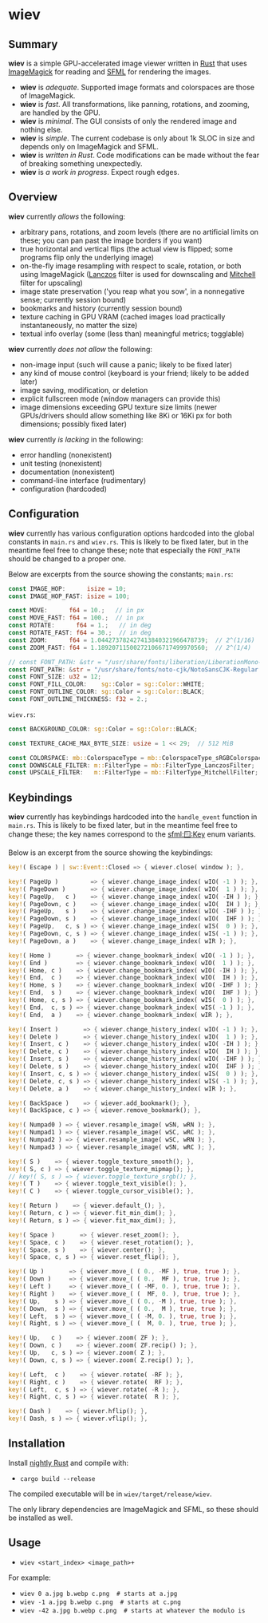 # wiev

## Summary

**wiev** is a simple GPU-accelerated image viewer written in [Rust] that uses [ImageMagick] for reading and [SFML] for rendering the images.

- **wiev** is _adequate_. Supported image formats and colorspaces are those of ImageMagick.
- **wiev** is _fast_. All transformations, like panning, rotations, and zooming, are handled by the GPU.
- **wiev** is _minimal_. The GUI consists of only the rendered image and nothing else.
- **wiev** is _simple_. The current codebase is only about 1k SLOC in size and depends only on ImageMagick and SFML.
- **wiev** is _written in Rust_. Code modifications can be made without the fear of breaking something unexpectedly.
- **wiev** is _a work in progress_. Expect rough edges.


## Overview

**wiev** currently _allows_ the following:
- arbitrary pans, rotations, and zoom levels (there are no artificial limits on these; you can pan past the image borders if you want)
- true horizontal and vertical flips (the actual view is flipped; some programs flip only the underlying image)
- on-the-fly image resampling with respect to scale, rotation, or both using ImageMagick ([Lanczos] filter is used for downscaling and [Mitchell] filter for upscaling)
- image state preservation ('you reap what you sow', in a nonnegative sense; currently session bound)
- bookmarks and history (currently session bound)
- texture caching in GPU VRAM (cached images load practically instantaneously, no matter the size)
- textual info overlay (some (less than) meaningful metrics; togglable)

**wiev** currently _does not allow_ the following:
- non-image input (such will cause a panic; likely to be fixed later)
- any kind of mouse control (keyboard is your friend; likely to be added later)
- image saving, modification, or deletion
- explicit fullscreen mode (window managers can provide this)
- image dimensions exceeding GPU texture size limits (newer GPUs/drivers should allow something like 8Ki or 16Ki px for both dimensions; possibly fixed later)

**wiev** currently _is lacking_ in the following:
- error handling (nonexistent)
- unit testing (nonexistent)
- documentation (nonexistent)
- command-line interface (rudimentary)
- configuration (hardcoded)


## Configuration

**wiev** currently has various configuration options hardcoded into the global constants in `main.rs` and `wiev.rs`. This is likely to be fixed later, but in the meantime feel free to change these; note that especially the `FONT_PATH` should be changed to a proper one.

Below are excerpts from the source showing the constants; `main.rs`:
```rust
const IMAGE_HOP:      isize = 10;
const IMAGE_HOP_FAST: isize = 100;

const MOVE:      f64 = 10.;   // in px
const MOVE_FAST: f64 = 100.;  // in px
const ROTATE:      f64 = 1.;   // in deg
const ROTATE_FAST: f64 = 30.;  // in deg
const ZOOM:      f64 = 1.044273782427413840321966478739;  // 2^(1/16)
const ZOOM_FAST: f64 = 1.189207115002721066717499970560;  // 2^(1/4)

// const FONT_PATH: &str = "/usr/share/fonts/liberation/LiberationMono-Regular.ttf";
const FONT_PATH: &str = "/usr/share/fonts/noto-cjk/NotoSansCJK-Regular.ttc";
const FONT_SIZE: u32 = 12;
const FONT_FILL_COLOR:    sg::Color = sg::Color::WHITE;
const FONT_OUTLINE_COLOR: sg::Color = sg::Color::BLACK;
const FONT_OUTLINE_THICKNESS: f32 = 2.;
```
`wiev.rs`:
```rust
const BACKGROUND_COLOR: sg::Color = sg::Color::BLACK;

const TEXTURE_CACHE_MAX_BYTE_SIZE: usize = 1 << 29;  // 512 MiB

const COLORSPACE: mb::ColorspaceType = mb::ColorspaceType_sRGBColorspace;
const DOWNSCALE_FILTER: m::FilterType = mb::FilterType_LanczosFilter;
const UPSCALE_FILTER:   m::FilterType = mb::FilterType_MitchellFilter;
```


## Keybindings

**wiev** currently has keybindings hardcoded into the `handle_event` function in `main.rs`. This is likely to be fixed later, but in the meantime feel free to change these; the key names correspond to the [sfml::window::Key] enum variants.

Below is an excerpt from the source showing the keybindings:
```rust
key!( Escape ) | sw::Event::Closed => { wiever.close( window ); },

key!( PageUp )         => { wiever.change_image_index( wIO( -1 ) ); },
key!( PageDown )       => { wiever.change_image_index( wIO(  1 ) ); },
key!( PageUp,   c )    => { wiever.change_image_index( wIO( -IH ) ); },
key!( PageDown, c )    => { wiever.change_image_index( wIO(  IH ) ); },
key!( PageUp,   s )    => { wiever.change_image_index( wIO( -IHF ) ); },
key!( PageDown, s )    => { wiever.change_image_index( wIO(  IHF ) ); },
key!( PageUp,   c, s ) => { wiever.change_image_index( wIS(  0 ) ); },
key!( PageDown, c, s ) => { wiever.change_image_index( wIS( -1 ) ); },
key!( PageDown, a )    => { wiever.change_image_index( wIR ); },

key!( Home )       => { wiever.change_bookmark_index( wIO( -1 ) ); },
key!( End )        => { wiever.change_bookmark_index( wIO(  1 ) ); },
key!( Home, c )    => { wiever.change_bookmark_index( wIO( -IH ) ); },
key!( End,  c )    => { wiever.change_bookmark_index( wIO(  IH ) ); },
key!( Home, s )    => { wiever.change_bookmark_index( wIO( -IHF ) ); },
key!( End,  s )    => { wiever.change_bookmark_index( wIO(  IHF ) ); },
key!( Home, c, s ) => { wiever.change_bookmark_index( wIS(  0 ) ); },
key!( End,  c, s ) => { wiever.change_bookmark_index( wIS( -1 ) ); },
key!( End,  a )    => { wiever.change_bookmark_index( wIR ); },

key!( Insert )       => { wiever.change_history_index( wIO( -1 ) ); },
key!( Delete )       => { wiever.change_history_index( wIO(  1 ) ); },
key!( Insert, c )    => { wiever.change_history_index( wIO( -IH ) ); },
key!( Delete, c )    => { wiever.change_history_index( wIO(  IH ) ); },
key!( Insert, s )    => { wiever.change_history_index( wIO( -IHF ) ); },
key!( Delete, s )    => { wiever.change_history_index( wIO(  IHF ) ); },
key!( Insert, c, s ) => { wiever.change_history_index( wIS(  0 ) ); },
key!( Delete, c, s ) => { wiever.change_history_index( wIS( -1 ) ); },
key!( Delete, a )    => { wiever.change_history_index( wIR ); },

key!( BackSpace )    => { wiever.add_bookmark(); },
key!( BackSpace, c ) => { wiever.remove_bookmark(); },

key!( Numpad0 ) => { wiever.resample_image( wSN, wRN ); },
key!( Numpad1 ) => { wiever.resample_image( wSC, wRC ); },
key!( Numpad2 ) => { wiever.resample_image( wSC, wRN ); },
key!( Numpad3 ) => { wiever.resample_image( wSN, wRC ); },

key!( S )    => { wiever.toggle_texture_smooth(); },
key!( S, c ) => { wiever.toggle_texture_mipmap(); },
// key!( S, s ) => { wiever.toggle_texture_srgb(); },
key!( T )    => { wiever.toggle_text_visible(); },
key!( C )    => { wiever.toggle_cursor_visible(); },

key!( Return )    => { wiever.default_(); },
key!( Return, c ) => { wiever.fit_min_dim(); },
key!( Return, s ) => { wiever.fit_max_dim(); },

key!( Space )       => { wiever.reset_zoom(); },
key!( Space, c )    => { wiever.reset_rotation(); },
key!( Space, s )    => { wiever.center(); },
key!( Space, c, s ) => { wiever.reset_flip(); },

key!( Up )       => { wiever.move_( ( 0., -MF ), true, true ); },
key!( Down )     => { wiever.move_( ( 0.,  MF ), true, true ); },
key!( Left )     => { wiever.move_( ( -MF, 0. ), true, true ); },
key!( Right )    => { wiever.move_( (  MF, 0. ), true, true ); },
key!( Up,    s ) => { wiever.move_( ( 0., -M ), true, true ); },
key!( Down,  s ) => { wiever.move_( ( 0.,  M ), true, true ); },
key!( Left,  s ) => { wiever.move_( ( -M, 0. ), true, true ); },
key!( Right, s ) => { wiever.move_( (  M, 0. ), true, true ); },

key!( Up,   c )    => { wiever.zoom( ZF ); },
key!( Down, c )    => { wiever.zoom( ZF.recip() ); },
key!( Up,   c, s ) => { wiever.zoom( Z ); },
key!( Down, c, s ) => { wiever.zoom( Z.recip() ); },

key!( Left,  c )    => { wiever.rotate( -RF ); },
key!( Right, c )    => { wiever.rotate(  RF ); },
key!( Left,  c, s ) => { wiever.rotate( -R ); },
key!( Right, c, s ) => { wiever.rotate(  R ); },

key!( Dash )    => { wiever.hflip(); },
key!( Dash, s ) => { wiever.vflip(); },
```


## Installation

Install [nightly Rust] and compile with:
- `cargo build --release`

The compiled executable will be in `wiev/target/release/wiev`.

The only library dependencies are ImageMagick and SFML, so these should be installed as well.


## Usage

- `wiev <start_index> <image_path>+`

For example:
- `wiev 0 a.jpg b.webp c.png  # starts at a.jpg`
- `wiev -1 a.jpg b.webp c.png  # starts at c.png`
- `wiev -42 a.jpg b.webp c.png  # starts at whatever the modulo is`


[Rust]: https://www.rust-lang.org/
[nightly Rust]: https://doc.rust-lang.org/nightly/edition-guide/rust-2018/rustup-for-managing-rust-versions.html

[ImageMagick]: https://imagemagick.org/index.php
[Lanczos]: https://www.imagemagick.org/Usage/filter/#lanczos
[Mitchell]: https://www.imagemagick.org/Usage/filter/#mitchell

[SFML]: https://www.sfml-dev.org/
[sfml::window::Key]: https://docs.rs/sfml/0.14.0/sfml/window/enum.Key.html
